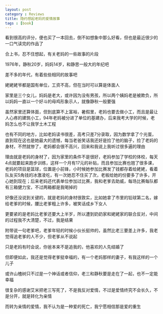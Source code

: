 ```yaml
---
layout: post
category : Reviews
title: 隐约想起老妈的爱情故事
tags : [book]
---
```



看到很高的评分，便也买了一本回去，倒不如想象中那么好看，但也是最近很少的一口气读完的作品了

合上书，忍不住想起，有关老妈的一些故事的片段

1976年，静秋20岁，妈妈14岁，和静思一般大的年纪吧

差不多的年代，有着些些相同的故事吧

姥姥姥爷都是国有单位，工资不高，但在当时可以算是体面人

家里是三个女儿，妈妈是老大，或许因为没有男孩，所以两个姨妈老是被欺负，所以妈妈一直以一个好斗的母鸡形象示人，就像静秋一般要强

虽然家里还算体面，但到底算不上富裕，暑假里，老妈也要去做小工，而且是最让人心疼的建筑小工，94年老妈被分进了单位的基建办，后来我考大学的时候，老妈怎么也不让我学土木工程

也有不同的地方，比如老妈读书很差，高考只差7分录取，因为数学拿了个光蛋，直到现在这也是她最大的遗憾，每当老爸笑话我还好是捡了他的脑子，捡了老妈的身材，不然就惨了，老妈都会很不高兴，回来和我说上我听过很多遍的理由

理由就是老妈的身材了，因为家里的条件不是很好，老妈参加了学校的体校，每天4点就要起来跑步训练，这样一个月有17元的补贴，而且参加比赛也翘了很多课，老妈的项目是篮球，位置是小前锋，小时候她参加比赛发了钱都存着给姥姥，看着队友买5角钱的冰激凌吃，有一次她忍不住买了次，老板给她的份要多了许多，开心她到现在；后来老妈还代表单位参加过比赛，我和老爹去助威，每场比赛每队都有三箱健力宝，不过两箱都是我喝掉的

好像还没说到关键的，就是老妈的身材很敦实，比如她拿了市里的铅球第二名，嫁给老爹的时候，腰比老爹粗上许多，被笑话成乡下女人

更要紧的是老妈比老爹还要大上半岁，所以遭到奶奶家和姥姥家的联合反对，中间的过程我不大清楚，不过，我是结果

附带说一句老爹吧，老爹年轻的时候小伙长挺帅的，虽然比老三要差上许多，我老觉得追老爹的人不少，但老爹从不说起

只是老妈有时会说，你爸本来不是追我的，他喜欢的人先结婚了

但即便如此，我还是觉得老爹挺幸福的，有一个老妈那样的妻子，有我这样的一个儿子

或许山楂树只不过是一个神话或者信仰，老三和静秋要是走在了一起，也不一定能幸福

很复杂的感谢艾米把老三写死了，不是我反对爱情，不过是爱情终究不会长久，不是分开，就是转化为亲情

而转为亲情的爱情，我不认为是一种爱的死亡，我宁愿相信那是爱的重生